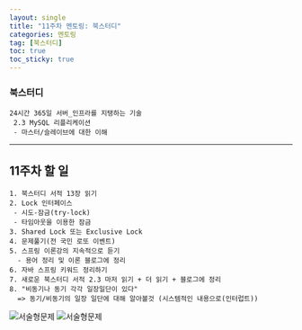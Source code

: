 ```yaml
---
layout: single
title: "11주차 멘토링: 북스터디"
categories: 멘토링
tag: [북스터디]
toc: true
toc_sticky: true 
---
```


### 북스터디
```
24시간 365일 서버_인프라를 지탱하는 기술
 2.3 MySQL 리플리케이션
 - 마스터/슬레이브에 대한 이해
```

---
## 11주차 할 일
```
1. 북스터디 서적 13장 읽기
2. Lock 인터페이스
 - 시도-잠금(try-lock)
 - 타임아웃을 이용한 잠금
3. Shared Lock 또는 Exclusive Lock
4. 문제풀기(전 국민 로또 이벤트)
5. 스프링 이론강의 지속적으로 듣기
  - 용어 정리 및 이론 블로그에 정리
6. 자바 스프링 키워드 정리하기
7. 새로운 북스터디 서적 2.3 마저 읽기 + 더 읽기 + 블로그에 정리
8. "비동기나 동기 각각 일장일단이 있다"
  => 동기/비동기의 일장 일단에 대해 알아볼것 (시스템적인 내용으로(인터럽트))
```
![서술형문제](https://sdusk0731.github.io/assets/images/20250119/문제2_1.png)
![서술형문제](https://sdusk0731.github.io/assets/images/20250119/문제2_2.png)
